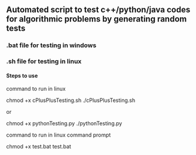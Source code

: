 ## Automated script to test c++/python/java codes for algorithmic problems by generating random tests

### .bat file for testing in windows 

### .sh file for testing in linux

#### Steps to use

command to run in linux 

chmod +x cPlusPlusTesting.sh
./cPlusPlusTesting.sh

or

chmod +x pythonTesting.py
./pythonTesting.py

command to run in linux command prompt

chmod +x test.bat
test.bat
